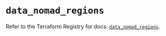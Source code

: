 # `data_nomad_regions`

Refer to the Terraform Registry for docs: [`data_nomad_regions`](https://registry.terraform.io/providers/hashicorp/nomad/2.3.0/docs/data-sources/regions).
